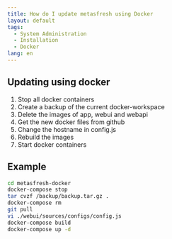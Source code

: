 ```yaml
---
title: How do I update metasfresh using Docker
layout: default
tags:
  - System Administration
  - Installation
  - Docker
lang: en
---
```


## Updating using docker

1. Stop all docker containers
1. Create a backup of the current docker-workspace
1. Delete the images of app, webui and webapi
1. Get the new docker files from github
1. Change the hostname in config.js
1. Rebuild the images
1. Start docker containers


## Example

```bash
cd metasfresh-docker
docker-compose stop
tar cvzf /backup/backup.tar.gz .
docker-compose rm
git pull
vi ./webui/sources/configs/config.js
docker-compose build
docker-compose up -d
```
